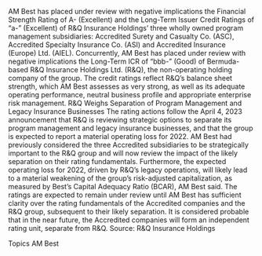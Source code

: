 AM Best has placed under review with negative implications the Financial Strength Rating of A- (Excellent) and the Long-Term Issuer Credit Ratings of “a-” (Excellent) of R&Q Insurance Holdings’ three wholly owned program management subsidiaries: Accredited Surety and Casualty Co. (ASC), Accredited Specialty Insurance Co. (ASI) and Accredited Insurance (Europe) Ltd. (AIEL).
Concurrently, AM Best has placed under review with negative implications the Long-Term ICR of “bbb-” (Good) of Bermuda-based R&Q Insurance Holdings Ltd. (R&Q), the non-operating holding company of the group.
The credit ratings reflect R&Q’s balance sheet strength, which AM Best assesses as very strong, as well as its adequate operating performance, neutral business profile and appropriate enterprise risk management.
R&Q Weighs Separation of Program Management and Legacy Insurance Businesses
The rating actions follow the April 4, 2023 announcement that R&Q is reviewing strategic options to separate its program management and legacy insurance businesses, and that the group is expected to report a material operating loss for 2022. AM Best had previously considered the three Accredited subsidiaries to be strategically important to the R&Q group and will now review the impact of the likely separation on their rating fundamentals.
Furthermore, the expected operating loss for 2022, driven by R&Q’s legacy operations, will likely lead to a material weakening of the group’s risk-adjusted capitalization, as measured by Best’s Capital Adequacy Ratio (BCAR), AM Best said.
The ratings are expected to remain under review until AM Best has sufficient clarity over the rating fundamentals of the Accredited companies and the R&Q group, subsequent to their likely separation. It is considered probable that in the near future, the Accredited companies will form an independent rating unit, separate from R&Q.
Source: R&Q Insurance Holdings

Topics
AM Best
